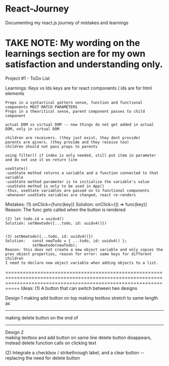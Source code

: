 # React-Journey
Documenting my react.js journey of mistakes and learnings


TAKE NOTE: My wording on the learnings section are for my own satisfaction and understanding only.
==================================================================================================

Project #1 - ToDo List

Learnings:
    Keys vs Ids
    keys are for react components (
    ids are for html elements 

    Props in a syntactical pattern sense, function and functional components MUST MATCH PARAMETERS
    Props in a theoritical sense, parent component passes to child component

    actual DOM vs virtual DOM -- new things do not get added in actual DOM, only in virtual DOM

    children are receivers. (they just exist, they dont provide)
    parents are givers. (they provide and they receive too)
    children should not pass props to parents

    using filter() if index is only needed, still put item in parameter and do not use it on return line

    useState()
    -useState method returns a variable and a function connected to that variable
    -useState method parameter is to initialize the variable's value
    -useState method is only to be used in App() 
    -thus, useState variables are passed on to functional components
    -whenever useState variables are changed, react re-renders
  
  
Mistakes: 
    (1) onClick={func(key)}
    Solution: onClick={() => func(key)}
    Reason: The func gets called when the button is rendered


    (2) let todo.id = uuidv4() 
    Solution: setNewtodo({...todo, id: uuidv4()})


    (3) setNewtodo({...todo, id: uuidv4()}) 
    Solution:   const newTodo = { ...todo, id: uuidv4() }; 
                setNewtodo(newTodo); 
    Reason: this does not create a new object variable and only copies the prev object properties, reason for error: same keys for different children
    I need to declare new object variable when adding objects to a list. 

=======================================================================================================================================================================
Ideas: 
  (1) A button that can switch between two designs

  Design 1
    making add button on top
    making textbox stretch to same length as <hr>
    making delete button on the end of <hr>

  Design 2  
    making textbox and add button on same line
    delete button disappears, instead delete function calls on clicking text

  (2) Integrate a checkbox / strikethrough label, and a clear button -- replacing the need for delete button

